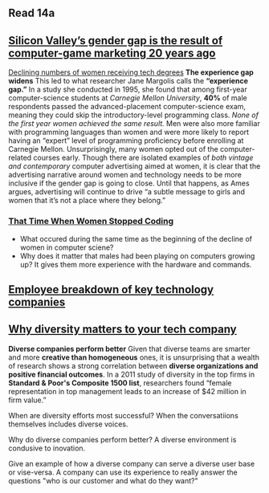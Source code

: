 ## Read 14a
## [Silicon Valley’s gender gap is the result of computer-game marketing 20 years ago](https://qz.com/911737/silicon-valleys-gender-gap-is-the-result-of-computer-game-marketing-20-years-ago/)
[Declining numbers of women receiving tech degrees](https://theatlas.com/charts/ry8BdEGtx)
**The experience gap widens**
This led to what researcher Jane Margolis calls the **“experience gap.”** In a study she conducted in 1995, she found that among first-year computer-science students at *Carnegie Mellon University*, **40%** of male respondents passed the advanced-placement computer-science exam, meaning they could skip the introductory-level programming class. *None of the first year women achieved the same result.* Men were also more familiar with programming languages than women and were more likely to report having an “expert” level of programming proficiency before enrolling at Carnegie Mellon. Unsurprisingly, many women opted out of the computer-related courses early.
Though there are isolated examples of *both vintage and contemporary* computer advertising aimed at women, it is clear that the advertising narrative around women and technology needs to be more inclusive if the gender gap is going to close. Until that happens, as Ames argues, advertising will continue to drive “a subtle message to girls and women that it’s not a place where they belong.”

### [That Time When Women Stopped Coding](https://www.npr.org/sections/money/2014/10/21/357629765/when-women-stopped-coding)

- What occured during the same time as the beginning of the decline of women in computer sciene?
- Why does it matter that males had been playing on computers growing up? It gives them more experience with the hardware and commands.

## [Employee breakdown of key technology companies](https://informationisbeautiful.net/visualizations/diversity-in-tech/)
## [Why diversity matters to your tech company](https://www.usatoday.com/story/tech/columnist/2015/07/21/why-diversity-matters-your-tech-company/30419871/)
**Diverse companies perform better**
Given that diverse teams are smarter and more **creative than homogeneous** ones, it is unsurprising that a wealth of research shows a strong correlation between **diverse organizations and positive financial outcomes**. In a 2011 study of diversity in the top firms in **Standard & Poor's Composite 1500 list**, researchers found “female representation in top management leads to an increase of $42 million in firm value.”


When are diversity efforts most successful? When the conversatiions themselves includes diverse voices.

Why do diverse companies perform better? A diverse environment is condusive to inovation.

Give an example of how a diverse company can serve a diverse user base or vise-versa. A company can use its experience to really answer the questions "who is our customer and what do they want?"
